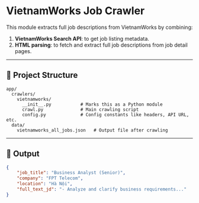 # VietnamWorks Job Crawler

This module extracts full job descriptions from VietnamWorks by combining:

1. **VietnamWorks Search API**: to get job listing metadata.
2. **HTML parsing**: to fetch and extract full job descriptions from job detail pages.

---

## 📁 Project Structure

```
app/
  crawlers/
    vietnamworks/
      __init__.py           # Marks this as a Python module
      crawl.py              # Main crawling script
      config.py             # Config constants like headers, API URL, etc.
  data/
    vietnamworks_all_jobs.json   # Output file after crawling
```

---

## 🧪 Output

```json
{
    "job_title": "Business Analyst (Senior)",
    "company": "FPT Telecom",
    "location": "Hà Nội",
    "full_text_jd": "- Analyze and clarify business requirements..."
}
```
